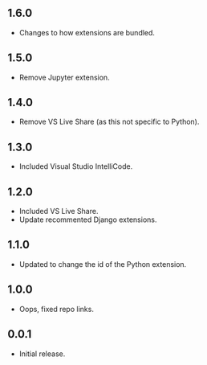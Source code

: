 ## 1.6.0

- Changes to how extensions are bundled.

## 1.5.0

- Remove Jupyter extension.

## 1.4.0

- Remove VS Live Share (as this not specific to Python).

## 1.3.0

- Included Visual Studio IntelliCode.

## 1.2.0

- Included VS Live Share.
- Update recommented Django extensions.

## 1.1.0

- Updated to change the id of the Python extension.

## 1.0.0

- Oops, fixed repo links.

## 0.0.1

- Initial release.
